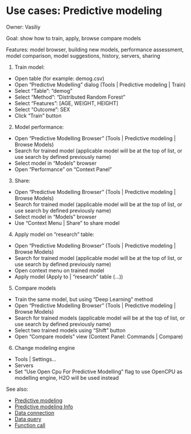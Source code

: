 <!-- TITLE: Use Cases: Predictive modeling -->
<!-- SUBTITLE: -->

# Use cases: Predictive modeling

Owner: Vasiliy

Goal: show how to train, apply, browse compare models

Features: model browser, building new models, performance assessment, model comparison, model suggestions, history,
servers, sharing

1. Train model:

* Open table (for example: demog.csv)
* Open “Predictive Modelling” dialog (Tools | Predictive modeling | Train)
* Select “Table”: “demog”
* Select “Method”: “Distributed Random Forest”
* Select “Features”: [AGE, WEIGHT, HEIGHT]
* Select “Outcome”: SEX
* Click “Train” button

2. Model performance:

* Open “Predictive Modelling Browser” (Tools | Predictive modeling | Browse Models)
* Search for trained model (applicable model will be at the top of list, or use search by defined previously name)
* Select model in “Models” browser
* Open “Performance” on “Context Panel”

3. Share:

* Open “Predictive Modelling Browser” (Tools | Predictive modeling | Browse Models)
* Search for trained model (applicable model will be at the top of list, or use search by defined previously name)
* Select model in “Models” browser
* Use “Context Menu | Share” to share model

4. Apply model on “research” table:

* Open “Predictive Modelling Browser” (Tools | Predictive modeling | Browse Models)
* Search for trained model (applicable model will be at the top of list, or use search by defined previously name)
* Open context menu on trained model
* Apply model (Apply to | “research” table (...))

5. Compare models

* Train the same model, but using “Deep Learning” method
* Open “Predictive Modelling Browser” (Tools | Predictive modeling | Browse Models)
* Search for trained models (applicable model will be at the top of list, or use search by defined previously name)
* Select two trained models using “Shift” button
* Open “Compare models” view (Context Panel: Commands | Compare)

6. Change modeling engine

* Tools | Settings…
* Servers
* Set “Use Open Cpu For Predictive Modelling” flag to use OpenCPU as modelling engine, H2O will be used instead

See also:

* [Predictive modeling](../../learn/learn.md)
* [Predictive modeling Info](../../learn/predictive-modeling-info.md)
* [Data connection](../../access/access.md#data-connection)
* [Data query](../../access/access.md#data-query)
* [Function call](../../datagrok/functions/function-call.md)
